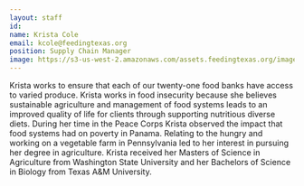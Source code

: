 ```yaml
---
layout: staff
id: 
name: Krista Cole
email: kcole@feedingtexas.org
position: Supply Chain Manager
image: https://s3-us-west-2.amazonaws.com/assets.feedingtexas.org/images/staff/krista-cole.JPG
---
```

Krista works to ensure that each of our twenty-one food banks have access to varied produce. Krista works in food insecurity because she believes sustainable agriculture and management of food systems leads to an improved quality of life for clients through supporting nutritious diverse diets. During her time in the Peace Corps Krista observed the impact that food systems had on poverty in Panama.  Relating to the hungry and working on a vegetable farm in Pennsylvania led to her interest in pursuing her degree in agriculture. Krista received her Masters of Science in Agriculture from Washington State University and her Bachelors of Science in Biology from Texas A&M University.
